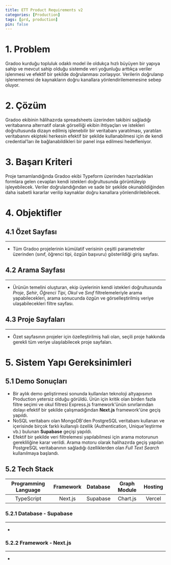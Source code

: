 ```yaml
---
title: ETT Product Requirements v2
categories: [Production]
tags: [prd, production]
pin: false
---
```


# 1. **Problem**

Gradoo kurduğu topluluk odaklı model ile oldukça hızlı büyüyen bir yapıya sahip ve mevcut sahip olduğu sistemde veri yoğunluğu arttıkça veriler işlenmesi ve efektif bir şekilde doğrulanması zorlaşıyor. Verilerin doğrulanıp işlenememesi de kaynakların doğru kanallara yönlendirilememesine sebep oluyor.

# 2. **Çözüm**

Gradoo ekibinin hâlihazırda spreadsheets üzerinden takibini sağladığı veritabanına alternatif olarak görselliği ekibin ihtiyaçları ve istekleri doğrultusunda dizayn edilmiş işlenebilir bir veritabanı yaratılması, yaratılan veritabanını ekipteki herkesin efektif bir şekilde kullanabilmesi için de kendi credential’ları ile bağlanabildikleri bir panel inşa edilmesi hedefleniyor.

# 3. **Başarı Kriteri**

Proje tamamlandığında Gradoo ekibi Typeform üzerinden hazırladıkları formlara gelen cevapları kendi istekleri doğrultusunda görüntüleyip işleyebilecek. Veriler doğrulandığından ve sade bir şekilde okunabildiğinden daha isabetli kararlar verilip kaynaklar doğru kanallara yönlendirilebilecek.

# 4. **Objektifler**

## 4.1 Özet Sayfası

---
- Tüm Gradoo projelerinin kümülatif verisinin çeşitli parametreler üzerinden (sınıf, öğrenci tipi, özgün başvuru) gösterildiği giriş sayfası.

## 4.2 Arama Sayfası

---
- Ürünün temelini oluşturan, ekip üyelerinin kendi istekleri doğrultusunda *Proje*, *Şehir*, *Öğrenci Tipi*, *Okul* ve *Sınıf* filtrelemeleriyle arama yapabilecekleri, arama sonucunda özgün ve görselleştirilmiş veriye ulaşabilecekleri filtre sayfası.

## 4.3 Proje Sayfaları

---
- Özet sayfasının projeler için özelleştirilmiş hali olan, seçili proje hakkında gerekli tüm veriye ulaşılabilecek proje sayfaları.

# 5. **Sistem Yapı Gereksinimleri**

## 5.1 **Demo Sonuçları**

- Bir aylık demo geliştirmesi sonunda kullanılan teknoloji altyapısının Production yetersiz olduğu görüldü. Ürün için kritik olan birden fazla filtre seçimi ve okul filtresi Express.js framework'ünün sınırlarından dolayı efektif bir şekilde çalışmadığından **Next.js** framework'üne geçiş yapıldı.
- NoSQL veritabanı olan MongoDB'den PostgreSQL veritabanı kullanan ve içerisinde birçok farklı kullanışlı özellik (Authentication, Unique'leştirme vb.) bulunan  **Supabase** geçişi yapıldı.
- Efektif bir şekilde veri filtrelemesi yapılabilmesi için arama motorunun gerekliliğine karar verildi. Arama motoru olarak halihazırda geçiş yapılan PostgreSQL veritabanının sağladığı özelliklerden olan *Full Text Search* kullanılmaya başlandı.

## 5.2 **Tech Stack**

|Programming Language|Framework|Database|Graph Module|Hosting|
|:-:|:-:|:-:|:-:|:-:|
|TypeScript|Next.js|Supabase|Chart.js|Vercel

### 5.2.1 **Database - Supabase**

---
- 

### 5.2.2 **Framework - Next.js**

---
-
